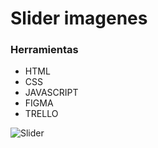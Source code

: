 # Slider imagenes

### Herramientas

- HTML
- CSS
- JAVASCRIPT
- FIGMA
- TRELLO

![Slider](https://gcdnb.pbrd.co/images/NesgtbzKLTCn.png?o=1)
